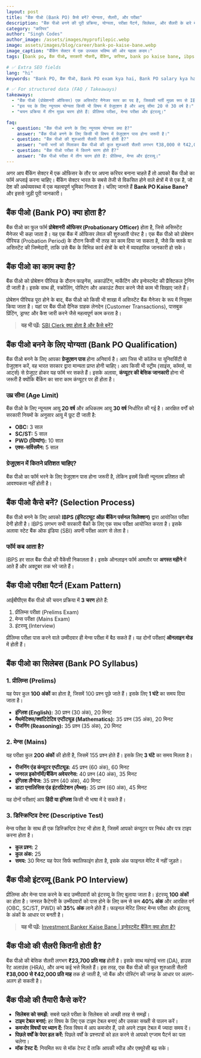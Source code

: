 ```yaml
---
layout: post
title: "बैंक पीओ (Bank PO) कैसे बनें? योग्यता, सैलरी, और परीक्षा"
description: "बैंक पीओ बनने की पूरी प्रक्रिया, योग्यता, परीक्षा पैटर्न, सिलेबस, और सैलरी के बारे में जानें। ग्रेजुएशन के बाद बैंकिंग में एक शानदार करियर।"
category: "करियर"
author: "Singh Codes"
author_image: /assets/images/myprofilepic.webp
image: assets/images/blog/career/bank-po-kaise-bane.webp
image_caption: "बैंकिंग सेक्टर में एक उज्ज्वल भविष्य की ओर पहला कदम।"
tags: [bank po, बैंक पीओ, सरकारी नौकरी, बैंकिंग, करियर, bank po kaise bane, ibps po]

# ✅ Extra SEO fields
lang: "hi"
keywords: "Bank PO, बैंक पीओ, Bank PO exam kya hai, Bank PO salary kya hai, Bank PO syllabus, Bank PO eligibility, IBPS PO"

# ✅ For structured data (FAQ / Takeaways)
takeaways:
  - "बैंक पीओ (प्रोबेशनरी ऑफिसर) एक असिस्टेंट मैनेजर स्तर का पद है, जिसकी भर्ती मुख्य रूप से IBPS और SBI द्वारा की जाती है।"
  - "इस पद के लिए न्यूनतम योग्यता किसी भी विषय में ग्रेजुएशन है और आयु सीमा 20 से 30 वर्ष है।"
  - "चयन प्रक्रिया में तीन मुख्य चरण होते हैं: प्रीलिम्स परीक्षा, मेन्स परीक्षा और इंटरव्यू।"

faq:
  - question: "बैंक पीओ बनने के लिए न्यूनतम योग्यता क्या है?"
    answer: "बैंक पीओ बनने के लिए किसी भी विषय में ग्रेजुएशन पास होना जरूरी है।"
  - question: "बैंक पीओ की शुरुआती सैलरी कितनी होती है?"
    answer: "सभी भत्तों को मिलाकर बैंक पीओ की कुल शुरुआती सैलरी लगभग ₹38,000 से ₹42,000 प्रति माह तक होती है।"
  - question: "बैंक पीओ परीक्षा में कितने चरण होते हैं?"
    answer: "बैंक पीओ परीक्षा में तीन चरण होते हैं: प्रीलिम्स, मेन्स और इंटरव्यू।"
---
```


अगर आप बैंकिंग सेक्टर में एक ऑफिसर के तौर पर अपना करियर बनाना चाहते हैं तो आपको बैंक पीओ का फॉर्म अप्लाई करना चाहिए। बैंकिंग सेक्टर भारत के सबसे तेजी से विकसित होने वाले क्षेत्रों में से एक है, जो देश की अर्थव्यवस्था में एक महत्वपूर्ण भूमिका निभाता है। चलिए जानते हैं **Bank PO Kaise Bane?** और इससे जुड़ी पूरी जानकारी।

## बैंक पीओ (Bank PO) क्या होता है?

बैंक पीओ का फुल फॉर्म **प्रोबेशनरी ऑफिसर (Probationary Officer)** होता है, जिसे असिस्टेंट मैनेजर भी कहा जाता है। यह एक बैंक में ऑफिसर लेवल की शुरुआती पोस्ट है। एक बैंक पीओ को प्रोबेशन पीरियड (Probation Period) के दौरान किसी भी तरह का काम दिया जा सकता है, जैसे कि क्लर्क या असिस्टेंट की जिम्मेदारी, ताकि उसे बैंक के विभिन्न कार्य क्षेत्रों के बारे में व्यावहारिक जानकारी हो सके।

## बैंक पीओ का काम क्या है?

बैंक पीओ को प्रोबेशन पीरियड के दौरान फाइनेंस, अकाउंटिंग, मार्केटिंग और इन्वेस्टमेंट की प्रैक्टिकल ट्रेनिंग दी जाती है। इसके साथ ही, स्क्रोलिंग, पोस्टिंग और अकाउंट तैयार करने जैसे काम भी सिखाए जाते हैं।

प्रोबेशन पीरियड पूरा होने के बाद, बैंक पीओ को किसी भी शाखा में असिस्टेंट बैंक मैनेजर के रूप में नियुक्त किया जाता है। यहां पर बैंक पीओ दैनिक ग्राहक लेनदेन (Customer Transactions), पासबुक प्रिंटिंग, ड्राफ्ट और कैश जारी करने जैसे महत्वपूर्ण काम करता है।

> **यह भी पढ़ें:** [SBI Clerk क्या होता है और कैसे बनें?](https://sciencehindi.in/)

## बैंक पीओ बनने के लिए योग्यता (Bank PO Qualification)

बैंक पीओ बनने के लिए आपका **ग्रेजुएशन पास** होना अनिवार्य है। आप जिस भी कॉलेज या यूनिवर्सिटी से ग्रेजुएशन करें, वह भारत सरकार द्वारा मान्यता प्राप्त होनी चाहिए। आप किसी भी स्ट्रीम (साइंस, कॉमर्स, या आर्ट्स) से ग्रेजुएट होकर यह फॉर्म भर सकते हैं। इसके अलावा, **कंप्यूटर की बेसिक जानकारी** होना भी जरूरी है क्योंकि बैंकिंग का सारा काम कंप्यूटर पर ही होता है।

### उम्र सीमा (Age Limit)

बैंक पीओ के लिए न्यूनतम आयु **20 वर्ष** और अधिकतम आयु **30 वर्ष** निर्धारित की गई है। आरक्षित वर्गों को सरकारी नियमों के अनुसार आयु में छूट दी जाती है:
- **OBC:** 3 साल
- **SC/ST:** 5 साल
- **PWD (दिव्यांग):** 10 साल
- **एक्स-सर्विसमैन:** 5 साल

### ग्रेजुएशन में कितने प्रतिशत चाहिए?

बैंक पीओ का फॉर्म भरने के लिए ग्रेजुएशन पास होना जरूरी है, लेकिन इसमें किसी न्यूनतम प्रतिशत की आवश्यकता नहीं होती है।

## बैंक पीओ कैसे बनें? (Selection Process)

बैंक पीओ बनने के लिए आपको **IBPS (इंस्टिट्यूट ऑफ़ बैंकिंग पर्सनल सिलेक्शन)** द्वारा आयोजित परीक्षा देनी होती है। IBPS लगभग सभी सरकारी बैंकों के लिए एक साथ परीक्षा आयोजित करता है। इसके अलावा स्टेट बैंक ऑफ इंडिया (SBI) अपनी परीक्षा अलग से लेता है।

### फॉर्म कब आता है?

IBPS हर साल बैंक पीओ की वैकेंसी निकालता है। इसके ऑनलाइन फॉर्म आमतौर पर **अगस्त महीने** में आते हैं और अक्टूबर तक भरे जाते हैं।

## बैंक पीओ परीक्षा पैटर्न (Exam Pattern)

आईबीपीएस बैंक पीओ की चयन प्रक्रिया में **3 चरण** होते हैं:
1.  प्रीलिम्स परीक्षा (Prelims Exam)
2.  मेन्स परीक्षा (Mains Exam)
3.  इंटरव्यू (Interview)

प्रीलिम्स परीक्षा पास करने वाले उम्मीदवार ही मेन्स परीक्षा में बैठ सकते हैं। यह दोनों परीक्षाएं **ऑनलाइन मोड** में होती हैं।

## बैंक पीओ का सिलेबस (Bank PO Syllabus)

### 1. प्रीलिम्स (Prelims)
यह पेपर कुल **100 अंकों** का होता है, जिसमें 100 प्रश्न पूछे जाते हैं। इसके लिए **1 घंटे** का समय दिया जाता है।

- **इंग्लिश (English):** 30 प्रश्न (30 अंक), 20 मिनट
- **मैथमेटिक्स/क्वांटिटेटिव एप्टीट्यूड (Mathematics):** 35 प्रश्न (35 अंक), 20 मिनट
- **रीजनिंग (Reasoning):** 35 प्रश्न (35 अंक), 20 मिनट

### 2. मेन्स (Mains)
यह परीक्षा कुल **200 अंकों** की होती है, जिसमें 155 प्रश्न होते हैं। इसके लिए **3 घंटे** का समय मिलता है।

- **रीजनिंग एंड कंप्यूटर एप्टीट्यूड:** 45 प्रश्न (60 अंक), 60 मिनट
- **जनरल इकोनॉमी/बैंकिंग अवेयरनेस:** 40 प्रश्न (40 अंक), 35 मिनट
- **इंग्लिश लैंग्वेज:** 35 प्रश्न (40 अंक), 40 मिनट
- **डाटा एनालिसिस एंड इंटरप्रिटेशन (मैथ्स):** 35 प्रश्न (60 अंक), 45 मिनट

यह दोनों परीक्षाएं आप **हिंदी या इंग्लिश** किसी भी भाषा में दे सकते हैं।

### 3. डिस्क्रिप्टिव टेस्ट (Descriptive Test)
मेन्स परीक्षा के साथ ही एक डिस्क्रिप्टिव टेस्ट भी होता है, जिसमें आपको कंप्यूटर पर निबंध और पत्र टाइप करना होता है।
- **कुल प्रश्न:** 2
- **कुल अंक:** 25
- **समय:** 30 मिनट
यह पेपर सिर्फ क्वालिफाइंग होता है, इसके अंक फाइनल मेरिट में नहीं जुड़ते।

## बैंक पीओ इंटरव्यू (Bank PO Interview)

प्रीलिम्स और मेन्स पास करने के बाद उम्मीदवारों को इंटरव्यू के लिए बुलाया जाता है। इंटरव्यू **100 अंकों** का होता है। जनरल कैटेगरी के उम्मीदवारों को पास होने के लिए कम से कम **40% अंक** और आरक्षित वर्ग (OBC, SC/ST, PWD) को **35% अंक** लाने होते हैं। फाइनल मेरिट लिस्ट मेन्स परीक्षा और इंटरव्यू के अंकों के आधार पर बनती है।

> **यह भी पढ़ें:** [Investment Banker Kaise Bane | इन्वेस्टमेंट बैंकिंग क्या होता है?](https://sciencehindi.in/investment-banker-kaise-bane)

## बैंक पीओ की सैलरी कितनी होती है?

बैंक पीओ की बेसिक सैलरी लगभग **₹23,700 प्रति माह** होती है। इसके साथ महंगाई भत्ता (DA), हाउस रेंट अलाउंस (HRA), और अन्य कई भत्ते मिलते हैं। इस तरह, एक बैंक पीओ की कुल शुरुआती सैलरी **₹38,000 से ₹42,000 प्रति माह** तक हो जाती है, जो बैंक और पोस्टिंग की जगह के आधार पर अलग-अलग हो सकती है।

## बैंक पीओ की तैयारी कैसे करें?

- **सिलेबस को समझें:** सबसे पहले परीक्षा के सिलेबस को अच्छी तरह से समझें।
- **टाइम टेबल बनाएं:** हर विषय के लिए एक टाइम टेबल बनाएं और उसका सख्ती से पालन करें।
- **कमजोर विषयों पर ध्यान दें:** जिस विषय में आप कमजोर हैं, उसे अपने टाइम टेबल में ज्यादा समय दें।
- **पिछले वर्षों के पेपर हल करें:** पिछले वर्षों के प्रश्नपत्रों को हल करने से आपको एग्जाम पैटर्न का पता चलेगा।
- **मॉक टेस्ट दें:** नियमित रूप से मॉक टेस्ट दें ताकि आपकी स्पीड और एक्यूरेसी बढ़ सके।